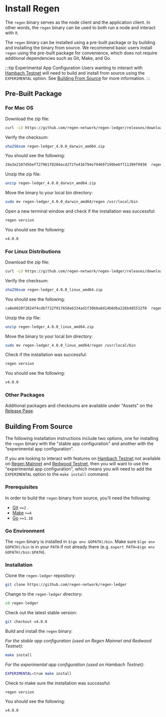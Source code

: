 # Install Regen

The `regen` binary serves as the node client and the application client. In other words, the `regen` binary can be used to both run a node and interact with it.

The `regen` binary can be installed using a pre-built package or by building and installing the binary from source. We recommend basic users install `regen` using the pre-built package for convenience, which does not require additional dependencies such as Git, Make, and Go.

:::tip Experimental App Configuration
Users wanting to interact with [Hambach Testnet](live-networks.md#hambach-testnet) will need to build and install from source using the `EXPERIMENTAL` option. See [Building From Source](#building-from-source) for more information.
:::

## Pre-Built Package

### For Mac OS

Download the zip file:

```bash
curl -LO https://github.com/regen-network/regen-ledger/releases/download/v4.0.0/regen-ledger_4.0.0_darwin_amd64.zip
```

Verify the checksum:

```bash
sha256sum regen-ledger_4.0.0_darwin_amd64.zip
```

You should see the following:

```bash
19a3e2107d56ef727961f8204acd272fe416794e794697199be6ff11399f9930  regen-ledger_4.0.0_darwin_amd64.zip
```

Unzip the zip file:

```bash
unzip regen-ledger_4.0.0_darwin_amd64.zip
```

Move the binary to your local bin directory:

```bash
sudo mv regen-ledger_4.0.0_darwin_amd64/regen /usr/local/bin
```

Open a new terminal window and check if the installation was successful:

```bash
regen version
```

You should see the following:

```bash
v4.0.0
```

### For Linux Distributions

Download the zip file:

```bash
curl -LO https://github.com/regen-network/regen-ledger/releases/download/v4.0.0/regen-ledger_4.0.0_linux_amd64.zip
```

Verify the checksum:

```bash
sha256sum regen-ledger_4.0.0_linux_amd64.zip
```

You should see the following:

```bash
ca8e6020f2024f4cdb7722f917650a6334ad1f3068a8d14b0dba226bdd5532f0  regen-ledger_4.0.0_linux_amd64.zip
```

Unzip the zip file:

```bash
unzip regen-ledger_4.0.0_linux_amd64.zip
```

Move the binary to your local bin directory:

```bash
sudo mv regen-ledger_4.0.0_linux_amd64/regen /usr/local/bin
```

Check if the installation was successful:

```bash
regen version
```

You should see the following:

```bash
v4.0.0
```

### Other Packages

Additional packages and checksums are available under "Assets" on the [Release Page](https://github.com/regen-network/regen-ledger/releases/tag/v4.0.0).

## Building From Source

The following installation instructions include two options, one for installing the `regen` binary with the "stable app configuration" and another with the "experimental app configuration".

If you are looking to interact with features on [Hambach Testnet](live-networks.md#hambach-testnet) not available on [Regen Mainnet](live-networks.md#regen-mainnet) and [Redwood Testnet](live-networks.md#redwood-testnet), then you will want to use the "experimental app configuration", which means you will need to add the `EXPERIMENTAL` option to the `make install` command.

### Prerequisites

In order to build the `regen` binary from source, you'll need the following: 

- [Git](https://git-scm.com) `>=2` .
- [Make](https://www.gnu.org/software/make/) `>=4`
- [Go](https://golang.org/) `>=1.18`

### Go Environment

The `regen` binary is installed in `$(go env GOPATH)/bin`. Make sure `$(go env GOPATH)/bin` is in your `PATH` if not already there (e.g. `export PATH=$(go env GOPATH)/bin:$PATH`).

### Installation

Clone the `regen-ledger` repository:

```bash
git clone https://github.com/regen-network/regen-ledger
```

Change to the `regen-ledger` directory:

```bash
cd regen-ledger
```

Check out the latest stable version:

```bash
git checkout v4.0.0
```

Build and install the `regen` binary:

*For the stable app configuration (used on Regen Mainnet and Redwood Testnet):*

```bash
make install
```

*For the experimental app configuration (used on Hambach Testnet):*

```bash
EXPERIMENTAL=true make install
```

Check to make sure the installation was successful:

```bash
regen version
```

You should see the following:

```bash
v4.0.0
```
